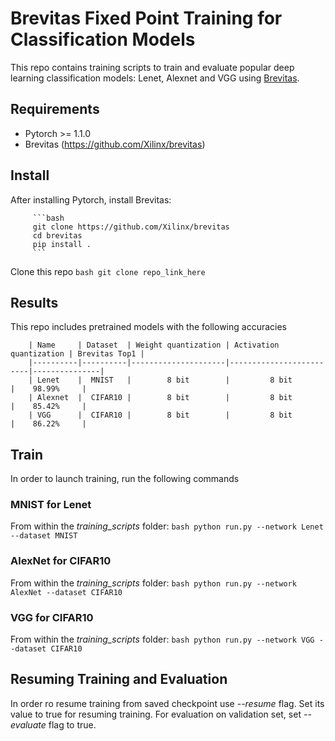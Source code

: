 # Brevitas Fixed Point Training for Classification Models

This repo contains training scripts to train and evaluate popular deep learning classification models: Lenet, Alexnet and VGG using [Brevitas](https://github.com/Xilinx/brevitas).

## Requirements
- Pytorch >= 1.1.0
- Brevitas (https://github.com/Xilinx/brevitas)

## Install
After installing Pytorch, install Brevitas:
 
         ```bash
         git clone https://github.com/Xilinx/brevitas
         cd brevitas
         pip install .
         ```

Clone this repo
         ```bash
         git clone repo_link_here
         ```

## Results

This repo includes pretrained models with the following accuracies

        | Name     | Dataset  | Weight quantization | Activation quantization | Brevitas Top1 |
        |----------|----------|---------------------|-------------------------|---------------|
        | Lenet    |  MNIST   |        8 bit        |         8 bit           |    98.99%     |
        | Alexnet  |  CIFAR10 |        8 bit        |         8 bit           |    85.42%     |
        | VGG      |  CIFAR10 |        8 bit        |         8 bit           |    86.22%     |

## Train

In order to launch training, run the following commands

### MNIST for Lenet

From within the *training_scripts* folder:
         ```bash
        python run.py --network Lenet --dataset MNIST
         ```

### AlexNet for CIFAR10

From within the *training_scripts* folder:
         ```bash
         python run.py --network AlexNet --dataset CIFAR10
         ```

### VGG for CIFAR10

From within the *training_scripts* folder:
         ```bash
         python run.py --network VGG --dataset CIFAR10
         ```

## Resuming Training and Evaluation

In order ro resume training from saved checkpoint use *--resume* flag. Set its value to true for resuming training.
For evaluation on validation set, set *--evaluate* flag to true.
